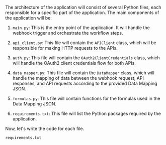 The architecture of the application will consist of several Python files, each responsible for a specific part of the application. The main components of the application will be:

1. `main.py`: This is the entry point of the application. It will handle the webhook trigger and orchestrate the workflow steps.

2. `api_client.py`: This file will contain the `APIClient` class, which will be responsible for making HTTP requests to the APIs.

3. `auth.py`: This file will contain the `OAuth2ClientCredentials` class, which will handle the OAuth2 client credentials flow for both APIs.

4. `data_mapper.py`: This file will contain the `DataMapper` class, which will handle the mapping of data between the webhook request, API responses, and API requests according to the provided Data Mapping JSON.

5. `formulas.py`: This file will contain functions for the formulas used in the Data Mapping JSON.

6. `requirements.txt`: This file will list the Python packages required by the application.

Now, let's write the code for each file.

`requirements.txt`
